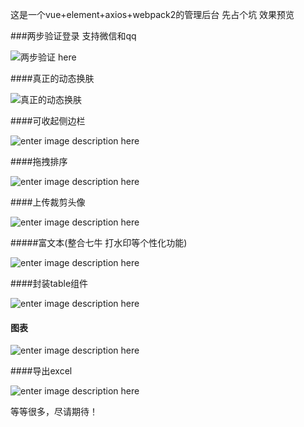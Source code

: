 这是一个vue+element+axios+webpack2的管理后台 先占个坑
效果预览


###两步验证登录 支持微信和qq

![两步验证 here](https://github.com/PanJiaChen/vue-element-admin/blob/master/gifs/2login.gif)

####真正的动态换肤

![真正的动态换肤](https://github.com/PanJiaChen/vue-element-admin/blob/master/gifs/theme.gif)

####可收起侧边栏

![enter image description here](https://github.com/PanJiaChen/vue-element-admin/blob/master/gifs/leftmenu.gif)

####拖拽排序

![enter image description here](https://github.com/PanJiaChen/vue-element-admin/blob/master/gifs/order.gif)

####上传裁剪头像

![enter image description here](https://github.com/PanJiaChen/vue-element-admin/blob/master/gifs/uploadAvatar.gif)

#####富文本(整合七牛 打水印等个性化功能)

![enter image description here](https://github.com/PanJiaChen/vue-element-admin/blob/master/gifs/editor.gif)

####封装table组件

![enter image description here](https://github.com/PanJiaChen/vue-element-admin/blob/master/gifs/table.gif)

#### 图表

![enter image description here](https://github.com/PanJiaChen/vue-element-admin/blob/master/gifs/echarts.gif)

####导出excel

![enter image description here](https://github.com/PanJiaChen/vue-element-admin/blob/master/gifs/excel.png)

等等很多，尽请期待！
